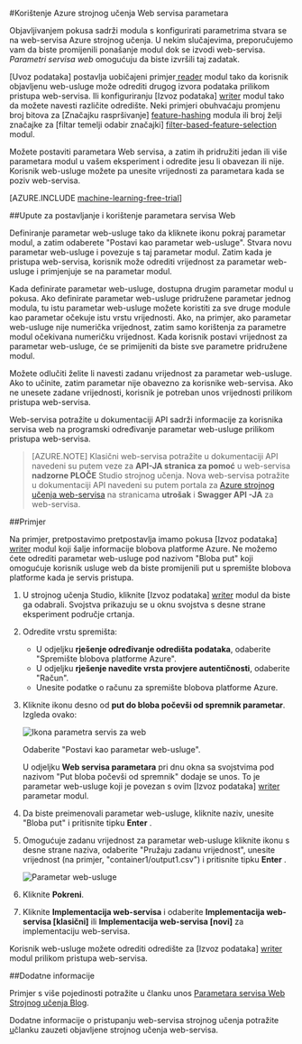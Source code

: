 <properties 
    pageTitle="Korištenje Azure strojnog učenja parametara servisa Web | Microsoft Azure" 
    description="Kako koristiti Azure strojnog učenja Web servisa parametara za promjenu načina funkcioniranja modela prilikom pristupa web-servisa." 
    services="machine-learning" 
    documentationCenter="" 
    authors="raymondlaghaeian" 
    manager="jhubbard" 
    editor="cgronlun"/>

<tags 
    ms.service="machine-learning" 
    ms.workload="data-services" 
    ms.tgt_pltfrm="na" 
    ms.devlang="na" 
    ms.topic="article" 
    ms.date="10/10/2016" 
    ms.author="raymondl;garye"/>

#<a name="use-azure-machine-learning-web-service-parameters"></a>Korištenje Azure strojnog učenja Web servisa parametara

Objavljivanjem pokusa sadrži modula s konfigurirati parametrima stvara se na web-servisa Azure strojnog učenja. U nekim slučajevima, preporučujemo vam da biste promijenili ponašanje modul dok se izvodi web-servisa. *Parametri servisa web* omogućuju da biste izvršili taj zadatak. 

[Uvoz podataka] postavlja uobičajeni primjer[ reader] modul tako da korisnik objavljenu web-usluge može odrediti drugog izvora podataka prilikom pristupa web-servisa. Ili konfiguriranju [Izvoz podataka] [ writer] modul tako da možete navesti različite odredište. Neki primjeri obuhvaćaju promjenu broj bitova za [Značajku raspršivanje] [ feature-hashing] modula ili broj želji značajke za [filtar temelji odabir značajki] [ filter-based-feature-selection] modul. 

Možete postaviti parametara Web servisa, a zatim ih pridružiti jedan ili više parametara modul u vašem eksperiment i odredite jesu li obavezan ili nije. Korisnik web-usluge možete pa unesite vrijednosti za parametara kada se poziv web-servisa. 

[AZURE.INCLUDE [machine-learning-free-trial](../../includes/machine-learning-free-trial.md)]


##<a name="how-to-set-and-use-web-service-parameters"></a>Upute za postavljanje i korištenje parametara servisa Web

Definiranje parametar web-usluge tako da kliknete ikonu pokraj parametar modul, a zatim odaberete "Postavi kao parametar web-usluge". Stvara novu parametar web-usluge i povezuje s taj parametar modul. Zatim kada je pristupa web-servisa, korisnik može odrediti vrijednost za parametar web-usluge i primjenjuje se na parametar modul.

Kada definirate parametar web-usluge, dostupna drugim parametar modul u pokusa. Ako definirate parametar web-usluge pridružene parametar jednog modula, tu istu parametar web-usluge možete koristiti za sve druge module kao parametar očekuje istu vrstu vrijednosti. Ako, na primjer, ako parametar web-usluge nije numerička vrijednost, zatim samo korištenja za parametre modul očekivana numeričku vrijednost. Kada korisnik postavi vrijednost za parametar web-usluge, će se primijeniti da biste sve parametre pridružene modul.

Možete odlučiti želite li navesti zadanu vrijednost za parametar web-usluge. Ako to učinite, zatim parametar nije obavezno za korisnike web-servisa. Ako ne unesete zadane vrijednosti, korisnik je potreban unos vrijednosti prilikom pristupa web-servisa.

Web-servisa potražite u dokumentaciji API sadrži informacije za korisnika servisa web na programski određivanje parametar web-usluge prilikom pristupa web-servisa.

>[AZURE.NOTE] Klasični web-servisa potražite u dokumentaciji API navedeni su putem veze za **API-JA stranica za pomoć** u web-servisa **nadzorne PLOČE** Studio strojnog učenja. Nova web-servisa potražite u dokumentaciji API navedeni su putem portala za [Azure strojnog učenja web-servisa](https://services.azureml.net/Quickstart) na stranicama **utrošak** i **Swagger API -JA** za web-servisa.


##<a name="example"></a>Primjer

Na primjer, pretpostavimo pretpostavlja imamo pokusa [Izvoz podataka] [ writer] modul koji šalje informacije blobova platforme Azure. Ne možemo ćete odrediti parametar web-usluge pod nazivom "Bloba put" koji omogućuje korisnik usluge web da biste promijenili put u spremište blobova platforme kada je servis pristupa.

1.  U strojnog učenja Studio, kliknite [Izvoz podataka] [ writer] modul da biste ga odabrali. Svojstva prikazuju se u oknu svojstva s desne strane eksperiment područje crtanja.

2.  Odredite vrstu spremišta:

    - U odjeljku **rješenje određivanje odredišta podataka**, odaberite "Spremište blobova platforme Azure".
    - U odjeljku **rješenje navedite vrsta provjere autentičnosti**, odaberite "Račun".
    - Unesite podatke o računu za spremište blobova platforme Azure. 
    <p />

3.  Kliknite ikonu desno od **put do bloba počevši od spremnik parametar**. Izgleda ovako:

    ![Ikona parametra servis za web][icon]

    Odaberite "Postavi kao parametar web-usluge".

    U odjeljku **Web servisa parametara** pri dnu okna sa svojstvima pod nazivom "Put bloba počevši od spremnik" dodaje se unos. To je parametar web-usluge koji je povezan s ovim [Izvoz podataka] [ writer] parametar modul.

4.  Da biste preimenovali parametar web-usluge, kliknite naziv, unesite "Bloba put" i pritisnite tipku **Enter** . 
 
5.  Omogućuje zadanu vrijednost za parametar web-usluge kliknite ikonu s desne strane naziva, odaberite "Pružaju zadanu vrijednost", unesite vrijednost (na primjer, "container1/output1.csv") i pritisnite tipku **Enter** .

    ![Parametar web-usluge][parameter]

6.  Kliknite **Pokreni**. 

7.  Kliknite **Implementacija web-servisa** i odaberite **Implementacija web-servisa [klasični]** ili **Implementacija web-servisa [novi]** za implementaciju web-servisa.

Korisnik web-usluge možete odrediti odredište za [Izvoz podataka] [ writer] modul prilikom pristupa web-servisa.

##<a name="more-information"></a>Dodatne informacije

Primjer s više pojedinosti potražite u članku unos [Parametara servisa Web](http://blogs.technet.com/b/machinelearning/archive/2014/11/25/azureml-web-service-parameters.aspx) [Strojnog učenja Blog](http://blogs.technet.com/b/machinelearning/archive/2014/11/25/azureml-web-service-parameters.aspx).

Dodatne informacije o pristupanju web-servisa strojnog učenja potražite [u](machine-learning-consume-web-services.md)članku zauzeti objavljene strojnog učenja web-servisa.



<!-- Images -->
[icon]: ./media/machine-learning-web-service-parameters/icon.png
[parameter]: ./media/machine-learning-web-service-parameters/parameter.png


<!-- Module References -->
[feature-hashing]: https://msdn.microsoft.com/library/azure/c9a82660-2d9c-411d-8122-4d9e0b3ce92a/
[filter-based-feature-selection]: https://msdn.microsoft.com/library/azure/918b356b-045c-412b-aa12-94a1d2dad90f/
[reader]: https://msdn.microsoft.com/library/azure/4e1b0fe6-aded-4b3f-a36f-39b8862b9004/
[writer]: https://msdn.microsoft.com/library/azure/7a391181-b6a7-4ad4-b82d-e419c0d6522c/
 
